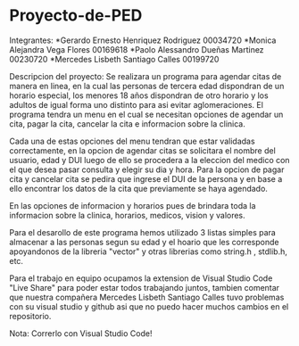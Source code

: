 # Proyecto-de-PED

Integrantes:
*Gerardo Ernesto Henriquez Rodriguez 00034720
*Monica Alejandra Vega Flores        00169618
*Paolo Alessandro Dueñas Martinez    00230720
*Mercedes Lisbeth Santiago Calles    00199720

Descripcion del proyecto:
Se realizara un programa para agendar citas de manera en linea, en la cual las personas de tercera edad dispondran de un horario
especial, los menores 18 años dispondran de otro horario y los adultos de igual forma uno distinto para asi evitar aglomeraciones. 
El programa tendra un menu en el cual se necesitan opciones de agendar un cita, pagar la cita, cancelar la cita e informacion
sobre la clinica.

Cada una de estas opciones del menu tendran que estar validadas correctamente, en la opcion de agendar citas se solicitara el nombre
del usuario, edad y DUI luego de ello se procedera a la eleccion del medico con el que desea pasar consulta y elegir su dia y hora.
Para la opcion de pagar cita y cancelar cita se pedira que ingrese el DUI de la persona y en base a ello encontrar los datos de la 
cita que previamente se haya agendado.

En las opciones de informacion y horarios pues de brindara toda la informacion sobre la clinica, horarios, medicos, vision y valores.

Para el desarollo de este programa hemos utilizado 3 listas simples para almacenar a las personas segun su edad y el hoario que les 
corresponde apoyandonos de la libreria "vector" y otras librerias como string.h , stdlib.h, etc.

Para el trabajo en equipo ocupamos la extension de Visual Studio Code "Live Share" para poder estar todos trabajando juntos, tambien 
comentar que nuestra compañera Mercedes Lisbeth Santiago Calles tuvo problemas con su visual studio y github asi que no puedo hacer 
muchos cambios en el repositorio.

Nota: Correrlo con Visual Studio Code!
